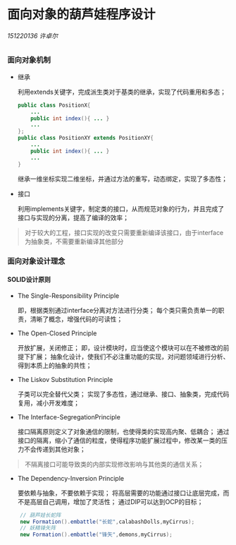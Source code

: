 # 面向对象的葫芦娃程序设计
###### 151220136 许卓尔

### 面向对象机制

* 继承

    利用extends关键字，完成派生类对于基类的继承，实现了代码重用和多态；

    ```java
    public class PositionX{
        ...
        public int index(){ ... }
        ...
    };
    public class PositionXY extends PositionXY{
        ...
        public int index(){ ... }
        ...
    }
    ```
    继承一维坐标实现二维坐标，并通过方法的重写，动态绑定，实现了多态性；

* 接口

    利用implements关键字，制定类的接口，从而规范对象的行为，并且完成了接口与实现的分离，提高了编译的效率；
> 对于较大的工程，接口实现的改变只需要重新编译该接口，由于interface为抽象类，不需要重新编译其他部分



### 面向对象设计理念
#### SOLID设计原则
* The Single-Responsibility Principle

    即，根据类别通过interface分离对方法进行分类；
    每个类只需负责单一的职责，清晰了概念，增强代码的可读性；

* The Open-Closed Principle

    开放扩展，关闭修正；
    即，设计模块时，应当使这个模块可以在不被修改的前提下扩展；
    抽象化设计，使我们不必注重功能的实现，对问题领域进行分析、得到本质上的抽象的共性；
    

* The Liskov Substitution Principle

    子类可以完全替代父类；
    实现了多态性，通过继承、接口、抽象类，完成代码复用，减小开发难度；

* The Interface-SegregationPrinciple

    接口隔离原则定义了对象通信的限制，也使得类的实现高内聚、低耦合；
    通过接口的隔离，缩小了通信的粒度，使得程序功能扩展过程中，修改某一类的压力不会传递到其他对象；
> 不隔离接口可能导致类的内部实现修改影响与其他类的通信关系；


* The Dependency-Inversion Principle

    要依赖与抽象，不要依赖于实现；
    将高层需要的功能通过接口让底层完成，而不是高层自己调用，增加了灵活性；
    通过DIP可以达到OCP的目标；
```java
    // 葫芦娃长蛇阵
    new Formation().embattle("长蛇",calabashDolls,myCirrus);
    // 妖精锋矢阵
    new Formation().embattle("锋矢",demons,myCirrus);
```
    